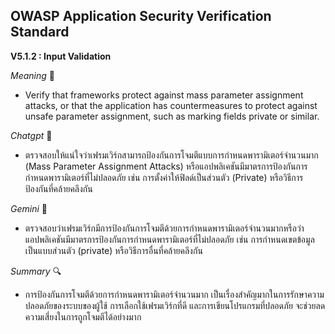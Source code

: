 **OWASP Application Security Verification Standard**
---
**V5.1.2 : Input Validation**

*Meaning* 💬
- Verify that frameworks protect against mass parameter assignment attacks,
or that the application has countermeasures to protect against unsafe
parameter assignment, such as marking fields private or similar.

*Chatgpt* 🤖
- ตรวจสอบให้แน่ใจว่าเฟรมเวิร์กสามารถป้องกันการโจมตีแบบการกำหนดพารามิเตอร์จำนวนมาก (Mass Parameter Assignment Attacks) หรือแอปพลิเคชันมีมาตรการป้องกันการกำหนดพารามิเตอร์ที่ไม่ปลอดภัย เช่น การตั้งค่าให้ฟิลด์เป็นส่วนตัว (Private) หรือวิธีการป้องกันที่คล้ายคลึงกัน

*Gemini* 🤖
- ตรวจสอบว่าเฟรมเวิร์กมีการป้องกันการโจมตีด้วยการกำหนดพารามิเตอร์จำนวนมากหรือว่าแอปพลิเคชันมีมาตรการป้องกันการกำหนดพารามิเตอร์ที่ไม่ปลอดภัย เช่น การกำหนดเขตข้อมูลเป็นแบบส่วนตัว (private) หรือวิธีการอื่นที่คล้ายคลึงกัน

*Summary* 🔍
- การป้องกันการโจมตีด้วยการกำหนดพารามิเตอร์จำนวนมาก เป็นเรื่องสำคัญมากในการรักษาความปลอดภัยของระบบของผู้ใช้ การเลือกใช้เฟรมเวิร์กที่ดี และการเขียนโปรแกรมที่ปลอดภัย จะช่วยลดความเสี่ยงในการถูกโจมตีได้อย่างมาก

